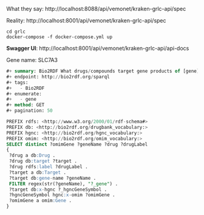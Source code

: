 What they say: http://localhost:8088/api/vemonet/kraken-grlc-api/spec

Reality: http://localhost:8001/api/vemonet/kraken-grlc-api/spec



```shell
cd grlc
docker-compose -f docker-compose.yml up
```

**Swagger UI**: http://localhost:8001/api/vemonet/kraken-grlc-api/api-docs



Gene name: SLC7A3







```sql
#+ summary: Bio2RDF What drugs/compounds target gene products of [gene]?
#+ endpoint: http://bio2rdf.org/sparql
#+ tags:
#+   - Bio2RDF
#+ enumerate:   
#+   - gene
#+ method: GET
#+ pagination: 50

PREFIX rdfs: <http://www.w3.org/2000/01/rdf-schema#>
PREFIX db: <http://bio2rdf.org/drugbank_vocabulary:>
PREFIX hgnc: <http://bio2rdf.org/hgnc_vocabulary:>
PREFIX omim: <http://bio2rdf.org/omim_vocabulary:>
SELECT distinct ?omimGene ?geneName ?drug ?drugLabel
{
 ?drug a db:Drug .
 ?drug db:target ?target .
 ?drug rdfs:label ?drugLabel .
 ?target a db:Target .
 ?target db:gene-name ?geneName .
 FILTER regex(str(?geneName), "?_gene") .
 ?target db:x-hgnc ?_hgncGeneSymbol .
 ?hgncGeneSymbol hgnc:x-omim ?omimGene .
 ?omimGene a omim:Gene .
}
```

